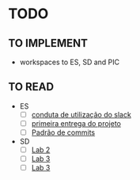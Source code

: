 # TODO

## TO IMPLEMENT

- workspaces to ES, SD and PIC

## TO READ

- ES
    - [ ] [conduta de utilização do slack](https://fenix.tecnico.ulisboa.pt/disciplinas/ESof23/2023-2024/2-semestre/codigo-de-conduta-para-a-utilizacao-do-slack-da-uc-engenharia-de-software)
    - [ ] [primeira entrega do projeto](https://fenix.tecnico.ulisboa.pt/disciplinas/ESof23/2023-2024/2-semestre/primeira-entrega-183)
    - [ ] [Padrão de commits](https://www.conventionalcommits.org/en/v1.0.0/)

- SD
  - [ ] [Lab 2](https://tecnico-distsys.github.io/02-tools-sockets/index.html)
  - [ ] [Lab 3](https://tecnico-distsys.github.io/03-rpc/index.html)
  - [ ] [Lab 3](https://tecnico-distsys.github.io/04-rpc-error/index.html)